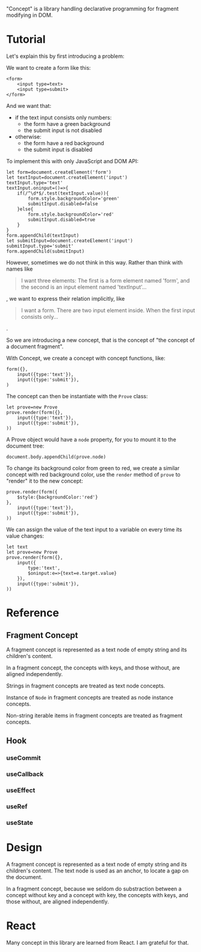 "Concept" is a library handling declarative programming for fragment modifying in DOM.

# Tutorial

Let's explain this by first introducing a problem:

We want to create a form like this:

```
<form>
    <input type=text>
    <input type=submit>
</form>
```

And we want that:

- if the text input consists only numbers:
    - the form have a green background
    - the submit input is not disabled
- otherwise:
    - the form have a red background
    - the submit input is disabled

To implement this with only JavaScript and DOM API:

```
let form=document.createElement('form')
let textInput=document.createElement('input')
textInput.type='text'
textInput.oninput=()=>{
    if(/^\d*$/.test(textInput.value)){
        form.style.backgroundColor='green'
        submitInput.disabled=false
    }else{
        form.style.backgroundColor='red'
        submitInput.disabled=true
    }
}
form.appendChild(textInput)
let submitInput=document.createElement('input')
submitInput.type='submit'
form.appendChild(submitInput)
```

However, sometimes we do not think in this way. Rather than think with names like

> I want three elements: The first is a form element named 'form', and the second is an input element named 'textInput'...

, we want to express their relation implicitly, like

> I want a form. There are two input element inside. When the first input consists only...

.

So we are introducing a new concept, that is the concept of "the concept of a document fragment".

With Concept, we create a concept with concept functions, like:

```
form({},
    input({type:'text'}),
    input({type:'submit'}),
)
```

The concept can then be instantiate with the `Prove` class:

```
let prove=new Prove
prove.render(form({},
    input({type:'text'}),
    input({type:'submit'}),
))
```

A Prove object would have a `node` property, for you to mount it to the document tree:

```
document.body.appendChild(prove.node)
```

To change its background color from green to red, we create a similar concept with red background color, use the `render` method of `prove` to "render" it to the new concept:

```
prove.render(form({
    $style:{backgroundColor:'red'}
},
    input({type:'text'}),
    input({type:'submit'}),
))
```

We can assign the value of the text input to a variable on every time its value changes:

```
let text
let prove=new Prove
prove.render(form({},
    input({
        type:'text',
        $oninput:e=>{text=e.target.value}
    }),
    input({type:'submit'}),
))
```

# Reference

## Fragment Concept

A fragment concept is represented as a text node of empty string and its children's content.

In a fragment concept, the concepts with keys, and those without, are aligned independently.

Strings in fragment concepts are treated as text node concepts.

Instance of `Node` in fragment concepts are treated as node instance concepts.

Non-string iterable items in fragment concepts are treated as fragment concepts.

## Hook

### useCommit

### useCallback

### useEffect

### useRef

### useState

# Design

A fragment concept is represented as a text node of empty string and its children's content. The text node is used as an anchor, to locate a gap on the document.

In a fragment concept, because we seldom do substraction between a concept without key and a concept with key, the concepts with keys, and those without, are aligned independently.

# React

Many concept in this library are learned from React. I am grateful for that.

